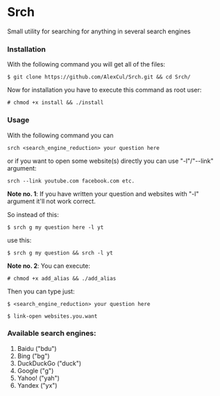# Srch
Small utility for searching for anything in several search engines

### Installation 
With the following command you will get all of the files:

``` $ git clone https://github.com/AlexCul/Srch.git && cd Srch/ ```

Now for installation you have to execute this command as root user:

``` # chmod +x install && ./install ```

### Usage
With the following command you can

``` srch <search_engine_reduction> your question here ```

or if you want to open some website(s) directly you can use "-l"/"--link" argument:

``` srch --link youtube.com facebook.com etc. ```

**Note no. 1**: If you have written your question and websites with "-l" argument it'll not work correct.

So instead of this:

``` $ srch g my question here -l yt ```

use this:

``` $ srch g my question && srch -l yt ```

**Note no. 2**: You can execute:

``` # chmod +x add_alias && ./add_alias ```

Then you can type just:

``` $ <search_engine_reduction> your question here ```

``` $ link-open websites.you.want ```


### Available search engines:
1. Baidu ("bdu")
2. Bing ("bg")
3. DuckDuckGo ("duck")
4. Google ("g")
5. Yahoo! ("yah")
6. Yandex ("yx")
